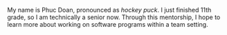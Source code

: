 My name is Phuc Doan, pronounced as *hockey puck*. I just finished 11th grade, so I am technically a senior now.
Through this mentorship, I hope to learn more about working on software programs within a team setting.

